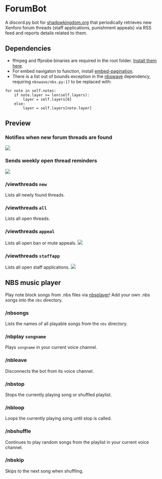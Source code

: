 # ForumBot
A discord.py bot for [shadowkingdom.org](https://shadowkingdom.org) that periodically 
retrieves new Xenforo forum threads (staff applications, punishment appeals) via RSS 
feed and reports details related to them.

## Dependencies
+ ffmpeg and ffprobe binaries are required in the root folder. [Install them here](https://ffbinaries.com/downloads).
+ For embed navigaton to function, install [embed-pagination](https://github.com/FaddyManatee/embed-pagination).
+ There is a list out of bounds exception in the [nbswave](https://github.com/Bentroen/nbswave) dependency, 
requiring `nbswave/nbs.py:17` to be replaced with:
```
for note in self.notes:
    if note.layer >= len(self.layers):
        layer = self.layers[0]
    else:
        layer = self.layers[note.layer]
```

## Preview
### Notifies when new forum threads are found
<img src="https://cdn.discordapp.com/attachments/1058799534408478801/1061707111479922830/image.png"><br/>

### Sends weekly open thread reminders
<img src="https://cdn.discordapp.com/attachments/1058799534408478801/1061710985968238763/image.png"><br/>

### /viewthreads `new`
Lists all newly found threads.

### /viewthreads `all`
Lists all open threads.

### /viewthreads `appeal`
Lists all open ban or mute appeals.
<img src="https://cdn.discordapp.com/attachments/1058799534408478801/1061708918868414515/image.png"><br/>

### /viewthreads `staffapp`<br/>
Lists all open staff applications.
<img src="https://cdn.discordapp.com/attachments/1058799534408478801/1061707976253132881/image.png"><br/>

## NBS music player
Play note block songs from .nbs files via [nbsplayer](https://github.com/FaddyManatee/nbsplayer)! Add your own 
.nbs songs into the `nbs` directory.

### /nbsongs
Lists the names of all playable songs from the `nbs` directory.

### /nbplay `songname`
Plays `songname` in your current voice channel.

### /nbleave
Disconnects the bot from its voice channel.

### /nbstop
Stops the currently playing song or shuffled playlist.

### /nbloop
Loops the currently playing song until stop is called.

### /nbshuffle
Continues to play random songs from the playlist in your current voice channel.

### /nbskip
Skips to the next song when shuffling.
